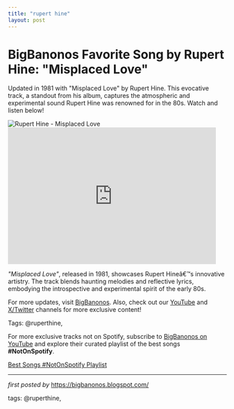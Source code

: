 ```yaml
---
title: "rupert hine"
layout: post
---
```

<!-- Title of the Post -->
<h1 >BigBanonos Favorite Song by Rupert Hine: "Misplaced Love"</h1> <!-- Introductory Text -->
<p >Updated in 1981 with "Misplaced Love" by Rupert Hine. This evocative track, a standout from his album, captures the atmospheric and experimental sound Rupert Hine was renowned for in the 80s. Watch and listen below!</p> <!-- Featured Image -->
<div > <img src="https://i.scdn.co/image/ab67616d0000b27329abdd8669999b92d0d333b9" alt="Rupert Hine - Misplaced Love" />
</div> <!-- YouTube Video Embed -->
<div > <iframe width="95%" height="315" src="https://www.youtube.com/embed/uME5bODkl9k?list=PLtuNtuTatqI3ADcM_zLmgfpkLlcO5e9Pw" title="Rupert Hine - Misplaced Love" frameborder="0" allowfullscreen></iframe>
</div> <!-- Song Information -->
<div > <p><em>"Misplaced Love"</em>, released in 1981, showcases Rupert Hineâ€™s innovative artistry. The track blends haunting melodies and reflective lyrics, embodying the introspective and experimental spirit of the early 80s.</p>
</div> <!-- Footer Links -->
<div > <p>For more updates, visit <a href="https://bigbanonos.blogspot.com/" target="_blank">BigBanonos</a>. Also, check out our <a href="https://www.youtube.com/@BigBanonos" target="_blank">YouTube</a> and <a href="https://x.com/bigbanonos" target="_blank">X/Twitter</a> channels for more exclusive content!</p>
</div> <!-- Tags -->
<p >Tags: @ruperthine,</p>


<!--Subscribe and Playlist Links-->
<div>
    <p>For more exclusive tracks not on Spotify, subscribe to <a href="https://www.youtube.com/@BigBanonos" target="_blank">BigBanonos on YouTube</a> and explore their curated playlist of the best songs <strong>#NotOnSpotify</strong>.</p>
    <p><a href="https://www.youtube.com/playlist?list=PLtuNtuTatqI0kFahUCbtbfenC_ET5O_tr" target="_blank">Best Songs #NotOnSpotify Playlist<br /></a></p></div>

<hr />

<p><em>first posted by</em> <a href="https://bigbanonos.blogspot.com/" rel="noopener" target="_new">https://bigbanonos.blogspot.com/</a></p>

<p>tags: @ruperthine,</p>
